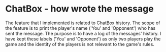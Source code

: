 # ChatBox - how wrote the message
The feature that I implemented is related to ChatBox history.
The scope of the feature is to print the player's name ('You' and 'Opponent') who has sent the message.
The purpose is to have a log of the messages' history.
I have kept these labels ('You' and 'Opponent') as only two players play the game and the identity of the players is not relevant to the game's rules.